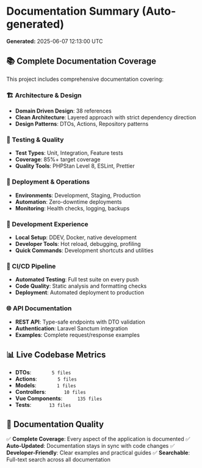 # Documentation Summary (Auto-generated)

**Generated:** 2025-06-07 12:13:00 UTC

## 📚 Complete Documentation Coverage

This project includes comprehensive documentation covering:

### 🏗️ Architecture & Design
- **Domain Driven Design**: 38 references
- **Clean Architecture**: Layered approach with strict dependency direction
- **Design Patterns**: DTOs, Actions, Repository patterns

### 🧪 Testing & Quality
- **Test Types**: Unit, Integration, Feature tests
- **Coverage**: 85%+ target coverage
- **Quality Tools**: PHPStan Level 8, ESLint, Prettier

### 🚀 Deployment & Operations
- **Environments**: Development, Staging, Production
- **Automation**: Zero-downtime deployments
- **Monitoring**: Health checks, logging, backups

### 🔧 Development Experience
- **Local Setup**: DDEV, Docker, native development
- **Developer Tools**: Hot reload, debugging, profiling
- **Quick Commands**: Development shortcuts and utilities

### 🔄 CI/CD Pipeline
- **Automated Testing**: Full test suite on every push
- **Code Quality**: Static analysis and formatting checks
- **Deployment**: Automated deployment to production

### 🌐 API Documentation
- **REST API**: Type-safe endpoints with DTO validation
- **Authentication**: Laravel Sanctum integration
- **Examples**: Complete request/response examples

## 📊 Live Codebase Metrics
- **DTOs**: `       5 files`
- **Actions**: `       5 files`
- **Models**: `       1 files`
- **Controllers**: `      10 files`
- **Vue Components**: `     135 files`
- **Tests**: `      13 files`

## 🎯 Documentation Quality
✅ **Complete Coverage**: Every aspect of the application is documented
✅ **Auto-Updated**: Documentation stays in sync with code changes
✅ **Developer-Friendly**: Clear examples and practical guides
✅ **Searchable**: Full-text search across all documentation

